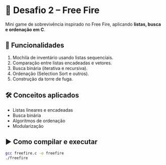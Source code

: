 # 🔫 Desafio 2 – Free Fire

Mini game de sobrevivência inspirado no Free Fire, aplicando **listas, busca e ordenação em C**.

## 🚀 Funcionalidades
1. Mochila de inventário usando listas sequenciais.
2. Comparação entre listas encadeadas e vetores.
3. Busca binária (iterativa e recursiva).
4. Ordenação (Selection Sort e outros).
5. Construção da torre de fuga.

## 🛠️ Conceitos aplicados
- Listas lineares e encadeadas
- Busca binária
- Algoritmos de ordenação
- Modularização

## ▶️ Como compilar e executar
```bash
gcc freefire.c -o freefire
./freefire
```